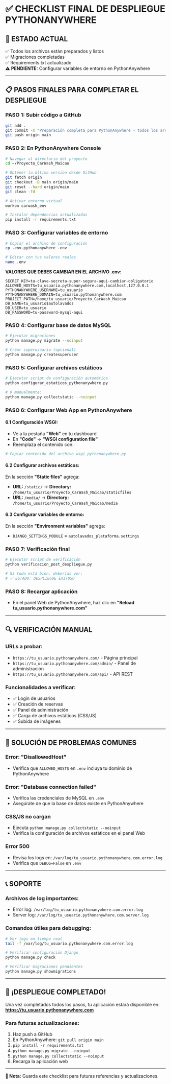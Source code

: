 # ✅ CHECKLIST FINAL DE DESPLIEGUE PYTHONANYWHERE

## 🎯 **ESTADO ACTUAL**
✅ Todos los archivos están preparados y listos  
✅ Migraciones completadas  
✅ Requirements.txt actualizado  
⚠️ **PENDIENTE:** Configurar variables de entorno en PythonAnywhere  

---

## 📋 **PASOS FINALES PARA COMPLETAR EL DESPLIEGUE**

### **PASO 1: Subir código a GitHub** 
```bash
git add .
git commit -m "Preparación completa para PythonAnywhere - todos los archivos listos"
git push origin main
```

### **PASO 2: En PythonAnywhere Console**
```bash
# Navegar al directorio del proyecto
cd ~/Proyecto_CarWash_Maicao

# Obtener la última versión desde GitHub
git fetch origin
git checkout -B main origin/main
git reset --hard origin/main
git clean -fd

# Activar entorno virtual
workon carwash_env

# Instalar dependencias actualizadas
pip install -r requirements.txt
```

### **PASO 3: Configurar variables de entorno**
```bash
# Copiar el archivo de configuración
cp .env.pythonanywhere .env

# Editar con tus valores reales
nano .env
```

**VALORES QUE DEBES CAMBIAR EN EL ARCHIVO .env:**
```env
SECRET_KEY=tu-clave-secreta-super-segura-aqui-cambiar-obligatorio
ALLOWED_HOSTS=tu_usuario.pythonanywhere.com,localhost,127.0.0.1
PYTHONANYWHERE_USERNAME=tu_usuario
PYTHONANYWHERE_DOMAIN=tu_usuario.pythonanywhere.com
PROJECT_PATH=/home/tu_usuario/Proyecto_CarWash_Maicao
DB_NAME=tu_usuario$autolavados
DB_USER=tu_usuario
DB_PASSWORD=tu-password-mysql-aqui
```

### **PASO 4: Configurar base de datos MySQL**
```bash
# Ejecutar migraciones
python manage.py migrate --noinput

# Crear superusuario (opcional)
python manage.py createsuperuser
```

### **PASO 5: Configurar archivos estáticos**
```bash
# Ejecutar script de configuración automática
python configurar_estaticos_pythonanywhere.py

# O manualmente:
python manage.py collectstatic --noinput
```

### **PASO 6: Configurar Web App en PythonAnywhere**

#### **6.1 Configuración WSGI:**
- Ve a la pestaña **"Web"** en tu dashboard
- En **"Code"** → **"WSGI configuration file"**
- Reemplaza el contenido con:
```python
# Copiar contenido del archivo wsgi_pythonanywhere.py
```

#### **6.2 Configurar archivos estáticos:**
En la sección **"Static files"** agrega:
- **URL:** `/static/` → **Directory:** `/home/tu_usuario/Proyecto_CarWash_Maicao/staticfiles`
- **URL:** `/media/` → **Directory:** `/home/tu_usuario/Proyecto_CarWash_Maicao/media`

#### **6.3 Configurar variables de entorno:**
En la sección **"Environment variables"** agrega:
- `DJANGO_SETTINGS_MODULE` = `autolavados_plataforma.settings`

### **PASO 7: Verificación final**
```bash
# Ejecutar script de verificación
python verificacion_post_despliegue.py

# Si todo está bien, deberías ver:
# ✅ ESTADO: DESPLIEGUE EXITOSO
```

### **PASO 8: Recargar aplicación**
- En el panel Web de PythonAnywhere, haz clic en **"Reload tu_usuario.pythonanywhere.com"**

---

## 🔍 **VERIFICACIÓN MANUAL**

### **URLs a probar:**
- `https://tu_usuario.pythonanywhere.com/` - Página principal
- `https://tu_usuario.pythonanywhere.com/admin/` - Panel de administración
- `https://tu_usuario.pythonanywhere.com/api/` - API REST

### **Funcionalidades a verificar:**
- ✅ Login de usuarios
- ✅ Creación de reservas
- ✅ Panel de administración
- ✅ Carga de archivos estáticos (CSS/JS)
- ✅ Subida de imágenes

---

## 🚨 **SOLUCIÓN DE PROBLEMAS COMUNES**

### **Error: "DisallowedHost"**
- Verifica que `ALLOWED_HOSTS` en `.env` incluya tu dominio de PythonAnywhere

### **Error: "Database connection failed"**
- Verifica las credenciales de MySQL en `.env`
- Asegúrate de que la base de datos existe en PythonAnywhere

### **CSS/JS no cargan**
- Ejecuta `python manage.py collectstatic --noinput`
- Verifica la configuración de archivos estáticos en el panel Web

### **Error 500**
- Revisa los logs en: `/var/log/tu_usuario.pythonanywhere.com.error.log`
- Verifica que `DEBUG=False` en `.env`

---

## 📞 **SOPORTE**

### **Archivos de log importantes:**
- Error log: `/var/log/tu_usuario.pythonanywhere.com.error.log`
- Server log: `/var/log/tu_usuario.pythonanywhere.com.server.log`

### **Comandos útiles para debugging:**
```bash
# Ver logs en tiempo real
tail -f /var/log/tu_usuario.pythonanywhere.com.error.log

# Verificar configuración Django
python manage.py check

# Verificar migraciones pendientes
python manage.py showmigrations
```

---

## 🎉 **¡DESPLIEGUE COMPLETADO!**

Una vez completados todos los pasos, tu aplicación estará disponible en:
**https://tu_usuario.pythonanywhere.com**

### **Para futuras actualizaciones:**
1. Haz push a GitHub
2. En PythonAnywhere: `git pull origin main`
3. `pip install -r requirements.txt`
4. `python manage.py migrate --noinput`
5. `python manage.py collectstatic --noinput`
6. Recarga la aplicación web

---

**📝 Nota:** Guarda este checklist para futuras referencias y actualizaciones.